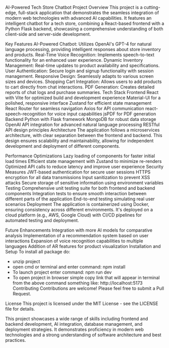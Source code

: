 AI-Powered Tech Store Chatbot
Project Overview
This project is a cutting-edge, full-stack application that demonstrates the seamless integration of modern web technologies with advanced AI capabilities. It features an intelligent chatbot for a tech store, combining a React-based frontend with a Python Flask backend, showcasing a comprehensive understanding of both client-side and server-side development.

Key Features
AI-Powered Chatbot: Utilizes OpenAI's GPT-4 for natural language processing, providing intelligent responses about store inventory and products.
Real-Time Voice Recognition: Implements speech-to-text functionality for an enhanced user experience.
Dynamic Inventory Management: Real-time updates to product availability and specifications.
User Authentication: Secure login and signup functionality with session management.
Responsive Design: Seamlessly adapts to various screen sizes and devices.
Shopping Cart Integration: Allows users to add products to cart directly from chat interactions.
PDF Generation: Creates detailed reports of chat logs and purchase summaries.
Tech Stack
Frontend
React with Vite for optimized build and development experience
Material-UI for a polished, responsive interface
Zustand for efficient state management
React Router for seamless navigation
Axios for API communication
react-speech-recognition for voice input capabilities
jsPDF for PDF generation
Backend
Python with Flask framework
MongoDB for robust data storage
OpenAI API integration for advanced natural language processing
RESTful API design principles
Architecture
The application follows a microservices architecture, with clear separation between the frontend and backend. This design ensures scalability and maintainability, allowing for independent development and deployment of different components.

Performance Optimizations
Lazy loading of components for faster initial load times
Efficient state management with Zustand to minimize re-renders
Optimized API calls to reduce latency and improve user experience
Security Measures
JWT-based authentication for secure user sessions
HTTPS encryption for all data transmissions
Input sanitization to prevent XSS attacks
Secure storage of sensitive information using environment variables
Testing
Comprehensive unit testing suite for both frontend and backend components
Integration tests to ensure smooth interaction between different parts of the application
End-to-end testing simulating real user scenarios
Deployment
The application is containerized using Docker, ensuring consistency across different environments. It's deployed on a cloud platform (e.g., AWS, Google Cloud) with CI/CD pipelines for automated testing and deployment.

Future Enhancements
Integration with more AI models for comparative analysis
Implementation of a recommendation system based on user interactions
Expansion of voice recognition capabilities to multiple languages
Addition of AR features for product visualization
Installation and Setup
To install all package do:
- unzip project
- open cmd or terminal and enter command: npm install
- To launch project enter command: npm run dev
- To open project in browser simple copy link that will appear in terminal from the above command something like: http://localhost:5173
Contributing
Contributions are welcome! Please feel free to submit a Pull Request.

License
This project is licensed under the MIT License - see the LICENSE file for details.

This project showcases a wide range of skills including frontend and backend development, AI integration, database management, and deployment strategies. It demonstrates proficiency in modern web technologies and a strong understanding of software architecture and best practices.
